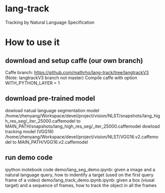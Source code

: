 # lang-track
Tracking by Natural Language Specification

# How to use it

## download and setup caffe (our own branch)

Caffe branch: https://github.com/mathrho/lang-track/tree/langtrackV3 (Note: langtrackV3 branch not master)
Compile caffe with option WITH_PYTHON_LAYER = 1


## download pre-trained model

dowload natual language segmentation model /home/zhenyang/Workspace/devel/project/vision/NLST/snapshots/lang_high_res_seg/_iter_25000.caffemodel to MAIN_PATH/snapshots/lang_high_res_seg/_iter_25000.caffemodel
dowload tracking model (VGG16) /home/zhenyang/Workspace/devel/project/vision/NLST/VGG16.v2.caffemodel to MAIN_PATH/VGG16.v2.caffemodel

## run demo code

ipython inotebook code
demo/lang_seg_demo.ipynb: given a image and a natural language query, how to indentify a target (used on the first query frame of a video)
demo/lang_track_demo.ipynb.ipynb: given a box (viusal target) and a sequence of frames, how to track the object in all the frames




